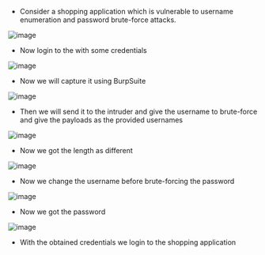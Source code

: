 - Consider a shopping application which is vulnerable to username enumeration and password brute-force attacks.

![image](https://github.com/Akhilkj123/Portswigger/assets/65653010/ffa2b3cc-444f-47c7-ab23-cc42ddbbd46c)

- Now login to the with some credentials

![image](https://github.com/Akhilkj123/Portswigger/assets/65653010/f943578d-8adc-472b-b925-ff65ea81168f)

- Now we will capture it using BurpSuite

![image](https://github.com/Akhilkj123/Portswigger/assets/65653010/d482c9a3-9946-47a1-8428-f2a57adc0851)

- Then we will send it to the intruder and give the username to brute-force and give the payloads as the provided usernames

![image](https://github.com/Akhilkj123/Portswigger/assets/65653010/60fb8bbe-9d51-444f-bcc9-760aacfdc0de)

- Now we got the length as different

![image](https://github.com/Akhilkj123/Portswigger/assets/65653010/d0020647-b9f3-43b4-8f33-a8c76f038b6c)

- Now we change the username before brute-forcing the password

![image](https://github.com/Akhilkj123/Portswigger/assets/65653010/3f177f21-a542-4128-a73d-b7c9d234265a)

- Now we got the password 

![image](https://github.com/Akhilkj123/Portswigger/assets/65653010/0cd3b3f5-6def-48dd-bb39-b55c0cc4c33b)

- With the obtained credentials we login to the shopping application







